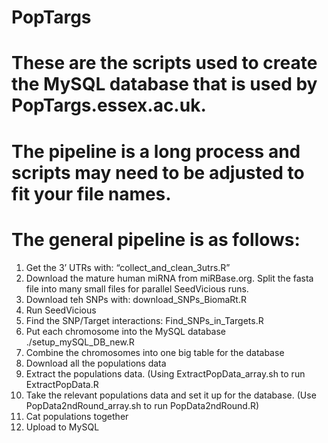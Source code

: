 # PopTargs
# These are the scripts used to create the MySQL database that is used by PopTargs.essex.ac.uk.
# The pipeline is a long process and scripts may need to be adjusted to fit your file names. 

# The general pipeline is as follows:

1)	Get the 3’ UTRs with: “collect_and_clean_3utrs.R”
2)  Download the mature human miRNA from miRBase.org. Split the fasta file into many small files for parallel SeedVicious runs.
3)  Download teh SNPs with: download_SNPs_BiomaRt.R 
4)	Run SeedVicious 
5)	Find the SNP/Target interactions: Find_SNPs_in_Targets.R 
6)	Put each chromosome into the MySQL database ./setup_mySQL_DB_new.R 
7)	Combine the chromosomes into one big table for the database 
8)	Download all the populations data
9)	Extract the populations data. (Using ExtractPopData_array.sh to run ExtractPopData.R
10)	Take the relevant populations data and set it up for the database. (Use PopData2ndRound_array.sh to run PopData2ndRound.R) 	
11)	Cat populations together
12)	Upload to MySQL
